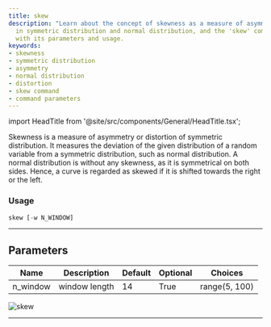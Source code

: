```yaml
---
title: skew
description: "Learn about the concept of skewness as a measure of asymmetry, its relevance"
  in symmetric distribution and normal distribution, and the 'skew' command along
  with its parameters and usage.
keywords:
- skewness
- symmetric distribution
- asymmetry
- normal distribution
- distortion
- skew command
- command parameters
---
```


import HeadTitle from '@site/src/components/General/HeadTitle.tsx';

<HeadTitle title="forex/qa/skew - Reference | OpenBB Terminal Docs" />

Skewness is a measure of asymmetry or distortion of symmetric distribution. It measures the deviation of the given distribution of a random variable from a symmetric distribution, such as normal distribution. A normal distribution is without any skewness, as it is symmetrical on both sides. Hence, a curve is regarded as skewed if it is shifted towards the right or the left.

### Usage

```python
skew [-w N_WINDOW]
```

---

## Parameters

| Name | Description | Default | Optional | Choices |
| ---- | ----------- | ------- | -------- | ------- |
| n_window | window length | 14 | True | range(5, 100) |

![skew](https://user-images.githubusercontent.com/46355364/154308298-7528be2a-05f5-44b8-a479-d4716b2a6c6e.png)

---
